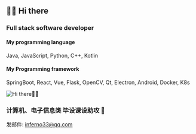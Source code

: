 ## 👋👋 Hi there

### Full stack software developer

#### My programming language

Java, JavaScript, Python, C++, Kotlin

#### My Programming framework

SpringBoot, React, Vue, Flask, OpenCV, Qt, Electron, Android, Docker, K8s

![Hi there👋👋](https://github-readme-stats.vercel.app/api?username=inferno0303)

### 计算机、电子信息类 毕设课设助攻 👋

发邮件: inferno33@qq.com
